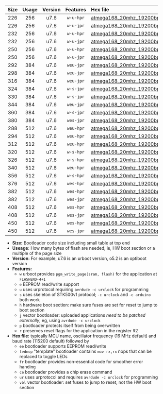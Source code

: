 |Size|Usage|Version|Features|Hex file|
|:-:|:-:|:-:|:-:|:--|
|226|256|u7.6|`w-u-hpr`|[atmega168_20mhz_19200bps_ur.hex](https://raw.githubusercontent.com/stefanrueger/urboot/main//atmega168_20mhz_19200bps_ur.hex)|
|226|256|u7.6|`w-u-jpr`|[atmega168_20mhz_19200bps_ur_vbl.hex](https://raw.githubusercontent.com/stefanrueger/urboot/main//atmega168_20mhz_19200bps_ur_vbl.hex)|
|232|256|u7.6|`w-u-hpr`|[atmega168_20mhz_19200bps_lednop_ur.hex](https://raw.githubusercontent.com/stefanrueger/urboot/main//atmega168_20mhz_19200bps_lednop_ur.hex)|
|232|256|u7.6|`w-u-jpr`|[atmega168_20mhz_19200bps_lednop_ur_vbl.hex](https://raw.githubusercontent.com/stefanrueger/urboot/main//atmega168_20mhz_19200bps_lednop_ur_vbl.hex)|
|250|256|u7.6|`w-u-hpr`|[atmega168_20mhz_19200bps_lednop_fr_ur.hex](https://raw.githubusercontent.com/stefanrueger/urboot/main//atmega168_20mhz_19200bps_lednop_fr_ur.hex)|
|250|256|u7.6|`w-u-jpr`|[atmega168_20mhz_19200bps_lednop_fr_ur_vbl.hex](https://raw.githubusercontent.com/stefanrueger/urboot/main//atmega168_20mhz_19200bps_lednop_fr_ur_vbl.hex)|
|292|384|u7.6|`weu-jpr`|[atmega168_20mhz_19200bps_ee_ur_vbl.hex](https://raw.githubusercontent.com/stefanrueger/urboot/main//atmega168_20mhz_19200bps_ee_ur_vbl.hex)|
|298|384|u7.6|`weu-jpr`|[atmega168_20mhz_19200bps_ee_lednop_ur_vbl.hex](https://raw.githubusercontent.com/stefanrueger/urboot/main//atmega168_20mhz_19200bps_ee_lednop_ur_vbl.hex)|
|316|384|u7.6|`weu-jpr`|[atmega168_20mhz_19200bps_ee_lednop_fr_ur_vbl.hex](https://raw.githubusercontent.com/stefanrueger/urboot/main//atmega168_20mhz_19200bps_ee_lednop_fr_ur_vbl.hex)|
|324|384|u7.6|`w-s-jpr`|[atmega168_20mhz_19200bps_vbl.hex](https://raw.githubusercontent.com/stefanrueger/urboot/main//atmega168_20mhz_19200bps_vbl.hex)|
|330|384|u7.6|`w-s-jpr`|[atmega168_20mhz_19200bps_lednop_vbl.hex](https://raw.githubusercontent.com/stefanrueger/urboot/main//atmega168_20mhz_19200bps_lednop_vbl.hex)|
|344|384|u7.6|`weu-jpr`|[atmega168_20mhz_19200bps_ee_lednop_fr_ce_ur_vbl.hex](https://raw.githubusercontent.com/stefanrueger/urboot/main//atmega168_20mhz_19200bps_ee_lednop_fr_ce_ur_vbl.hex)|
|360|384|u7.6|`w-s-jpr`|[atmega168_20mhz_19200bps_lednop_fr_vbl.hex](https://raw.githubusercontent.com/stefanrueger/urboot/main//atmega168_20mhz_19200bps_lednop_fr_vbl.hex)|
|380|384|u7.6|`wes-jpr`|[atmega168_20mhz_19200bps_ee_vbl.hex](https://raw.githubusercontent.com/stefanrueger/urboot/main//atmega168_20mhz_19200bps_ee_vbl.hex)|
|288|512|u7.6|`weu-hpr`|[atmega168_20mhz_19200bps_ee_ur.hex](https://raw.githubusercontent.com/stefanrueger/urboot/main//atmega168_20mhz_19200bps_ee_ur.hex)|
|294|512|u7.6|`weu-hpr`|[atmega168_20mhz_19200bps_ee_lednop_ur.hex](https://raw.githubusercontent.com/stefanrueger/urboot/main//atmega168_20mhz_19200bps_ee_lednop_ur.hex)|
|312|512|u7.6|`weu-hpr`|[atmega168_20mhz_19200bps_ee_lednop_fr_ur.hex](https://raw.githubusercontent.com/stefanrueger/urboot/main//atmega168_20mhz_19200bps_ee_lednop_fr_ur.hex)|
|320|512|u7.6|`w-s-hpr`|[atmega168_20mhz_19200bps.hex](https://raw.githubusercontent.com/stefanrueger/urboot/main//atmega168_20mhz_19200bps.hex)|
|326|512|u7.6|`w-s-hpr`|[atmega168_20mhz_19200bps_lednop.hex](https://raw.githubusercontent.com/stefanrueger/urboot/main//atmega168_20mhz_19200bps_lednop.hex)|
|340|512|u7.6|`weu-hpr`|[atmega168_20mhz_19200bps_ee_lednop_fr_ce_ur.hex](https://raw.githubusercontent.com/stefanrueger/urboot/main//atmega168_20mhz_19200bps_ee_lednop_fr_ce_ur.hex)|
|356|512|u7.6|`w-s-hpr`|[atmega168_20mhz_19200bps_lednop_fr.hex](https://raw.githubusercontent.com/stefanrueger/urboot/main//atmega168_20mhz_19200bps_lednop_fr.hex)|
|376|512|u7.6|`wes-hpr`|[atmega168_20mhz_19200bps_ee.hex](https://raw.githubusercontent.com/stefanrueger/urboot/main//atmega168_20mhz_19200bps_ee.hex)|
|382|512|u7.6|`wes-hpr`|[atmega168_20mhz_19200bps_ee_lednop.hex](https://raw.githubusercontent.com/stefanrueger/urboot/main//atmega168_20mhz_19200bps_ee_lednop.hex)|
|382|512|u7.6|`wes-jpr`|[atmega168_20mhz_19200bps_ee_lednop_vbl.hex](https://raw.githubusercontent.com/stefanrueger/urboot/main//atmega168_20mhz_19200bps_ee_lednop_vbl.hex)|
|408|512|u7.6|`wes-hpr`|[atmega168_20mhz_19200bps_ee_lednop_fr.hex](https://raw.githubusercontent.com/stefanrueger/urboot/main//atmega168_20mhz_19200bps_ee_lednop_fr.hex)|
|408|512|u7.6|`wes-jpr`|[atmega168_20mhz_19200bps_ee_lednop_fr_vbl.hex](https://raw.githubusercontent.com/stefanrueger/urboot/main//atmega168_20mhz_19200bps_ee_lednop_fr_vbl.hex)|
|450|512|u7.6|`wes-hpr`|[atmega168_20mhz_19200bps_ee_lednop_fr_ce.hex](https://raw.githubusercontent.com/stefanrueger/urboot/main//atmega168_20mhz_19200bps_ee_lednop_fr_ce.hex)|
|450|512|u7.6|`wes-jpr`|[atmega168_20mhz_19200bps_ee_lednop_fr_ce_vbl.hex](https://raw.githubusercontent.com/stefanrueger/urboot/main//atmega168_20mhz_19200bps_ee_lednop_fr_ce_vbl.hex)|

- **Size:** Bootloader code size including small table at top end
- **Useage:** How many bytes of flash are needed, ie, HW boot section or a multiple of the page size
- **Version:** For example, u7.6 is an urboot version, o5.2 is an optiboot version
- **Features:**
  + `w` urboot provides `pgm_write_page(sram, flash)` for the application at `FLASHEND-4+1`
  + `e` EEPROM read/write support
  + `u` uses urprotocol requiring `avrdude -c urclock` for programming
  + `s` uses skeleton of STK500v1 protocol; `-c urclock` and `-c arduino` both work
  + `h` hardware boot section: make sure fuses are set for reset to jump to boot section
  + `j` vector bootloader: uploaded applications *need to be patched externally*, eg, using `avrdude -c urclock`
  + `p` bootloader protects itself from being overwritten
  + `r` preserves reset flags for the application in the register R2
- **Hex file:** typically MCU name, oscillator frequency (16 MHz default) and baud rate (115200 default) followed by
  + `ee` bootloader supports EEPROM read/write
  + `lednop` "template" bootloader contains `mov rx,rx` nops that can be replaced to toggle LEDs
  + `fr` bootloader provides non-essential code for smoother error handing
  + `ce` bootloader provides a chip erase command
  + `ur` uses urprotocol and requires `avrdude -c urclock` for programming
  + `vbl` vector bootloader: set fuses to jump to reset, not the HW boot section
